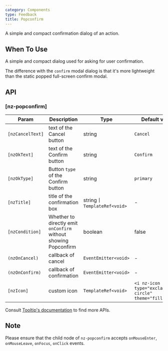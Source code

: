 ```yaml
---
category: Components
type: Feedback
title: Popconfirm
---
```


A simple and compact confirmation dialog of an action.

## When To Use

A simple and compact dialog used for asking for user confirmation.

The difference with the `confirm` modal dialog is that it's more lightweight than the static popped full-screen confirm modal.

## API

### [nz-popconfirm]

| Param | Description | Type | Default value |
| ----- | ----------- | ---- | ------------- |
| `[nzCancelText]` | text of the Cancel button | string | `Cancel` |
| `[nzOkText]` | text of the Confirm button | string | `Confirm` |
| `[nzOkType]` | Button `type` of the Confirm button | string | `primary` |
| `[nzTitle]` | title of the confirmation box | string丨`TemplateRef<void>` | - |
| `[nzCondition]` | Whether to directly emit `onConfirm` without showing Popconfirm | boolean | false |
| `(nzOnCancel)` | callback of cancel | `EventEmitter<void>` | - |
| `(nzOnConfirm)` | callback of confirmation | `EventEmitter<void>` | - |
| `[nzIcon]` | custom icon | `TemplateRef<void>` | `<i nz-icon type="exclamation-circle" theme="fill"></i>` |

Consult [Tooltip's documentation](/components/tooltip/en#api) to find more APIs.

## Note

Please ensure that the child node of `nz-popconfirm` accepts `onMouseEnter`, `onMouseLeave`, `onFocus`, `onClick` events.

